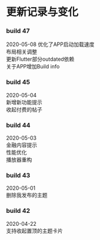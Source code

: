 # 更新记录与变化

### build 47
2020-05-08
优化了APP启动加载速度  
布局相关调整  
更新Flutter部分outdated依赖  
关于APP增加Build info

### build 45
2020-05-04  
新增新功能提示   
收起付费的帖子 

### build 44
2020-05-03  
金融内容提示  
性能优化  
播放器重构  

### build 43
2020-05-01  
删除我发布的主题  

### build 42
2020-04-22  
支持收起置顶的主题卡片  
